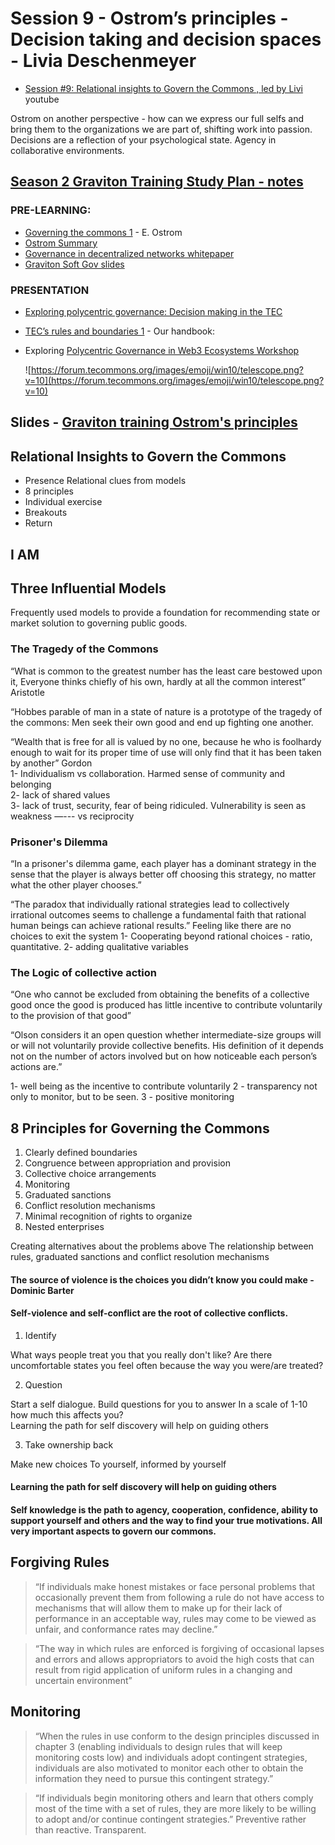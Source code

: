 # Session 9 - Ostrom’s principles - Decision taking and decision spaces - Livia Deschenmeyer 

* [Session #9: Relational insights to Govern the Commons , led by Livi](https://www.youtube.com/watch?v=xS3wgHnWCWs&list=PLusWL9gf0FIR0H9kyss3Dotwx7Mjr2p_h&index=9) youtube

Ostrom on another perspective - how can we express our full selfs and bring them to the organizations we are part of, shifting work into passion. Decisions are a reflection of your psychological state. Agency in collaborative environments.

## [Season 2 Graviton Training Study Plan - notes](https://forum.tecommons.org/t/second-graviton-training-study-plan/607)
### PRE-LEARNING:

- [Governing the commons 1](https://wtf.tw/ref/ostrom_1990.pdf) - E. Ostrom
- [Ostrom Summary](https://drive.google.com/file/d/1nLeB-Rmchee9zsyyNCnJdBlgqYulbH1-/view?usp=sharing)
- [Governance in decentralized networks whitepaper](https://drive.google.com/file/d/1LtG0eVIzzd-Jwknw_zPMqGnuxEB5X8eS/view?usp=sharing)
- [Graviton Soft Gov slides](https://docs.google.com/presentation/d/1sykUfttLkZm_zoZqlM1nqpdvF1tpmgnK8CrhLHUahRY/edit?usp=sharing)

### PRESENTATION

- [Exploring polycentric governance: Decision making in the TEC](https://docs.google.com/document/d/1yfAbB7-lKDjXXciGuHUr1vbPsTikhdMAxNFg8g1Ihac/edit)
- [TEC’s rules and boundaries 1](https://app.gitbook.com/@token-engineering-commons/s/tec-handbook/) - Our handbook:
- Exploring [Polycentric Governance in Web3 Ecosystems Workshop](https://www.youtube.com/watch?v=ZIWskNogafg&t=2481s)
    
    ![https://forum.tecommons.org/images/emoji/win10/telescope.png?v=10](https://forum.tecommons.org/images/emoji/win10/telescope.png?v=10)
    
## Slides - [Graviton training Ostrom's principles](https://docs.google.com/presentation/d/16LVBERFukkoJj5_YkqSssOG_z9paGt4TUSNlBvMQDPQ/)

## Relational Insights to Govern the Commons 

- Presence Relational clues from models
- 8 principles 
- Individual exercise
- Breakouts 
- Return 

## I AM

## Three Influential Models 
Frequently used models to provide a foundation for recommending state or market solution to governing public goods. 

### The Tragedy of the Commons 

“What is common to the greatest number has the least care bestowed upon it, Everyone thinks chiefly of his own, hardly at all the common interest” Aristotle

“Hobbes parable of man in a state of nature is a prototype of the tragedy of the commons: Men seek their own good and end up fighting one another.

“Wealth that is free for all is valued by no one, because he who is foolhardy enough to wait for its proper time of use will only find that it has been taken by another” Gordon  
1- Individualism vs collaboration. Harmed sense of community and belonging  
2- lack of shared values   
3- lack of trust, security, fear of being ridiculed. Vulnerability is seen as weakness  —--- vs reciprocity 

### Prisoner's Dilemma 

“In a prisoner's dilemma game, each player has a dominant strategy in the sense that the player is always better off choosing this strategy, no matter what the other player chooses.”

“The paradox that individually rational strategies lead to collectively irrational outcomes seems to challenge a fundamental faith that rational human beings can achieve rational results.” 
Feeling like there are no choices to exit the system 
1- Cooperating beyond rational choices - ratio, quantitative. 
2- adding qualitative variables

### The Logic of collective action 

“One who cannot be excluded from obtaining the benefits of a collective good once the good is produced has little incentive to contribute voluntarily to the provision of that good” 

“Olson considers it an open question whether intermediate-size groups will or will not voluntarily provide collective benefits. His definition of it depends not on the number of actors involved but on how noticeable each person’s actions are.” 

1- well being as the incentive to contribute voluntarily
2 - transparency not only to monitor, but to be seen. 
3 - positive monitoring

## 8 Principles for Governing the Commons 

1. Clearly defined boundaries
2. Congruence between appropriation and provision
3. Collective choice arrangements
4. Monitoring 
5. Graduated sanctions
6. Conflict resolution mechanisms
7. Minimal recognition of rights to organize
8. Nested enterprises 

Creating alternatives about the problems above 
The relationship between rules, graduated sanctions and conflict resolution mechanisms 

#### The source of violence is the choices you didn’t know you could make - Dominic Barter 

#### Self-violence and self-conflict are the root of collective conflicts. 

1. Identify 

What ways people treat you that you really don't like? 
Are there uncomfortable states you feel often because the way you were/are treated? 

2. Question

Start a self dialogue. 
Build questions for you to answer
In a scale of 1-10 how much this affects you?   
Learning the path for self discovery will help on guiding others 

3. Take ownership back 

Make new choices 
To yourself, informed by yourself 
  
#### Learning the path for self discovery will help on guiding others 

#### Self knowledge is the path to agency, cooperation, confidence, ability to support yourself and others and the way to find your true motivations. All very important aspects to govern our commons. 

## Forgiving Rules

> “If individuals make honest mistakes or face personal problems that occasionally prevent them from following a rule do not have access to mechanisms that will allow them to make up for their lack of performance in an acceptable way, rules may come to be viewed as unfair, and conformance rates may decline.”

> “The way in which rules are enforced is forgiving of occasional lapses and errors and allows appropriators to avoid the high costs that can result from rigid application of uniform rules in a changing and uncertain environment”

## Monitoring 

> “When the rules in use conform to the design principles discussed in chapter 3 (enabling individuals to design rules that will keep monitoring costs low) and individuals adopt contingent strategies, individuals are also motivated to monitor each other to obtain the information they need to pursue this contingent strategy.” 

> “If individuals begin monitoring others and learn that others comply most of the time with a set of rules, they are more likely to be willing to adopt and/or continue contingent strategies.” 
Preventive rather than reactive. 
Transparent. 
